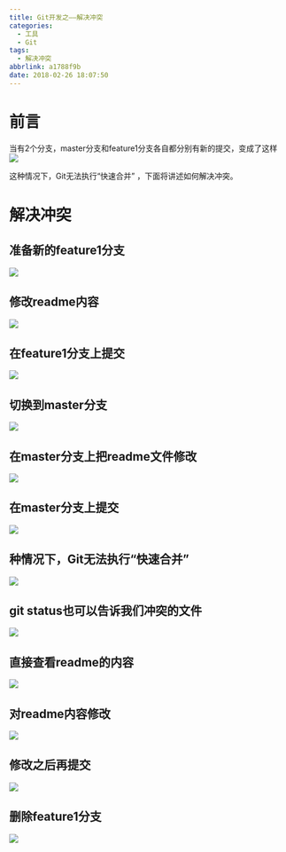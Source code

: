 ```yaml
---
title: Git开发之——解决冲突
categories:
  - 工具
  - Git
tags:
  - 解决冲突
abbrlink: a1788f9b
date: 2018-02-26 18:07:50
---
```

# 前言 
当有2个分支，master分支和feature1分支各自都分别有新的提交，变成了这样
![][1]    

这种情况下，Git无法执行“快速合并” ，下面将讲述如何解决冲突。  
<!--more-->  

# 解决冲突 

## 准备新的feature1分支  
![][2]  
## 修改readme内容  
![][3]  
## 在feature1分支上提交  
![][4]  
## 切换到master分支  
![][5]  
## 在master分支上把readme文件修改  
![][6]  
## 在master分支上提交  
![][7]  
## 种情况下，Git无法执行“快速合并”  
![][8]  
## git status也可以告诉我们冲突的文件
![][9]  
## 直接查看readme的内容  
![][10]  
## 对readme内容修改
![][11]  
## 修改之后再提交 
![][12]  
## 删除feature1分支
![][13]  


[1]: https://raw.githubusercontent.com/PGzxc/images/master/blog-images/git-conflict-show.png 
[2]: https://raw.githubusercontent.com/PGzxc/images/master/blog-images/git-config-checkout-b.png
[3]: https://raw.githubusercontent.com/PGzxc/images/master/blog-images/git-config-add-content.png
[4]: https://raw.githubusercontent.com/PGzxc/images/master/blog-imagesgit-config-add-commit.png
[5]: https://raw.githubusercontent.com/PGzxc/images/master/blog-images/git-config-master.png
[6]: https://raw.githubusercontent.com/PGzxc/images/master/blog-images/git-config-master-modify.png
[7]: https://raw.githubusercontent.com/PGzxc/images/master/blog-images/git-config-master-add-commit.png
[8]: https://raw.githubusercontent.com/PGzxc/images/master/blog-images/git-config-merge-fail.png
[9]: https://raw.githubusercontent.com/PGzxc/images/master/blog-images/git-config-merge-status.png
[10]: https://raw.githubusercontent.com/PGzxc/images/master/blog-images/git-config-confile.png
[11]: https://raw.githubusercontent.com/PGzxc/images/master/blog-images/git-config-confile-after.png
[12]: https://raw.githubusercontent.com/PGzxc/images/master/blog-images/git-config-fixed.png
[13]: https://raw.githubusercontent.com/PGzxc/images/master/blog-images/git-config-del-branch.png